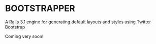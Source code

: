 BOOTSTRAPPER
============

A Rails 3.1 engine for generating default layouts and styles using Twitter Bootstrap

Coming very soon!